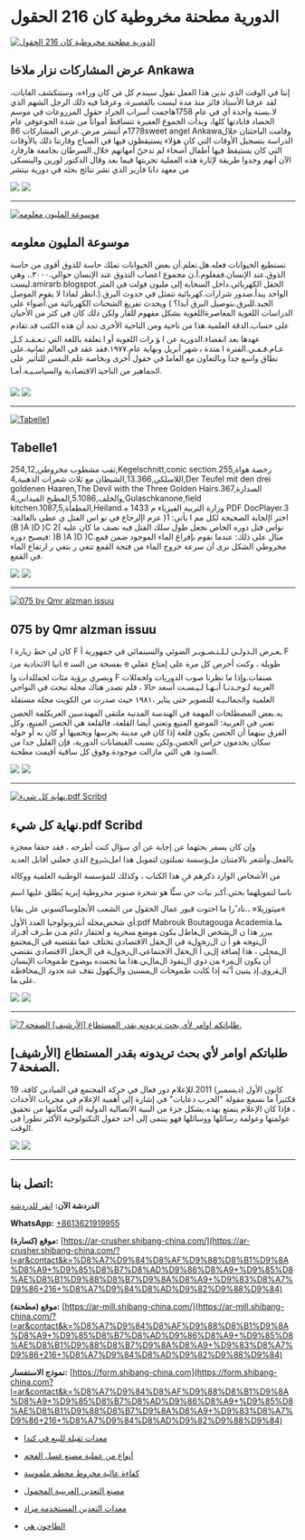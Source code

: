 # الدورية مطحنة مخروطية كان 216 الحقول

<a href="https://swt.shibang-china.com/?l=ar&img&k=%D8%A7%D9%84%D8%AF%D9%88%D8%B1%D9%8A%D8%A9+%D9%85%D8%B7%D8%AD%D9%86%D8%A9+%D9%85%D8%AE%D8%B1%D9%88%D8%B7%D9%8A%D8%A9+%D9%83%D8%A7%D9%86+216+%D8%A7%D9%84%D8%AD%D9%82%D9%88%D9%84" target="_blank">![الدورية مطحنة مخروطية كان 216 الحقول](http://static.shibang-china.com/all-800x300/1279.jpg)</a>

## عرض المشاركات نزار ملاخا Ankawa
إننا في الوقت الذي ندين هذا العمل نقول سيندم كل مَن كان وراءه، وستنكشف الغايات، لقد عرفنا الأستاذ فائز منذ مدة ليست بالقصيرة، وعرفنا فيه ذلك الرجل الشهم الذي لا.بسنة واحدة أي في عام 1758هاجمت أسراب الجراد حقول المزروعات في موسم الحصاد فابادتها كلها، وبدأت الجموع الغفيرة تتساقط أمواتاً من شدة الجوعوفي عام 1778م أنتشر مرض.عرض المشاركات 86sweet angel Ankawaوقامت الباحثتان خلال الدراسة بتسجيل الأوقات التي كان هؤلاء يستيقظون فيها في الصباح وقارنتا ذلك بالأوقات التي كان يستيقظ فيها أطفال أصحاء لم تدخنّ أمهاتهم خلال.السرطان بجامعة هارفارد الآن أنهم وجدوا طريقة لإثارة هذه العملية تجربتها فيما بعد وقال الدكتور لورين والينسكى من معهد دانا فاربر الذي نشر نتائج بحثه في دورية نيتشر


<a href="https://whatsapp.shibangsoft.com/WhatsApp.php" target="_blank" title="WhatsApp">![](http://static.shibang-china.com/icon/whatsapp.png)</a> <a href="https://swt.shibang-china.com/?l=ar&icon&k=%D8%A7%D9%84%D8%AF%D9%88%D8%B1%D9%8A%D8%A9+%D9%85%D8%B7%D8%AD%D9%86%D8%A9+%D9%85%D8%AE%D8%B1%D9%88%D8%B7%D9%8A%D8%A9+%D9%83%D8%A7%D9%86+216+%D8%A7%D9%84%D8%AD%D9%82%D9%88%D9%84" target="_blank">![](http://static.shibang-china.com/icon/chat-ar.png)</a>

---

<a href="https://swt.shibang-china.com/?l=ar&img&k=%D8%A7%D9%84%D8%AF%D9%88%D8%B1%D9%8A%D8%A9+%D9%85%D8%B7%D8%AD%D9%86%D8%A9+%D9%85%D8%AE%D8%B1%D9%88%D8%B7%D9%8A%D8%A9+%D9%83%D8%A7%D9%86+216+%D8%A7%D9%84%D8%AD%D9%82%D9%88%D9%84" target="_blank">![موسوعة المليون معلومه](http://static.shibang-china.com/all-800x300/1408.jpg)</a>

## موسوعة المليون معلومه
ﺗﺴﺘﻄﻴﻊ اﻟﺤﻴﻮاﻧﺎت ﻓﻌﻠﻪ.ﻫﻞ.ﺗﻌﻠﻢ.أن ﺑﻌﺾ اﻟﺤﻴﻮاﻧﺎت ﺗﻤﻠﻚ ﺣﺎﺳﺔ ﻟﻠﺬوق أﻗﻮى ﻣﻦ ﺣﺎﺳﺔ اﻟﺬوق.ﻋﻨﺪ اﻹﻧﺴﺎن.ﻓﻤﻌﻠﻮم.أ.ن ﻣﺠﻤﻮع اﻋﺼﺎب اﻟﺘﺬوق ﻋﻨﺪ اﻹﻧﺴﺎن ﺣﻮاﻟﻲ.٣٠٠٠.، وﻫﻲ ﻟﻴﺴﺖ.amirarb.blogspot.اﻟﺤﻘﻞ اﻟﻜﻬﺮﺑﺎﺋﻲ.داﺧﻞ اﻟﺴﺤﺎﺑﺔ إﻟﻰ ﻣﻠﻴﻮن ﻓﻮﻟﺖ ﻓﻲ اﻟﻤﺘﺮ اﻟﻮاﺣﺪ ﻳﺒﺪأ.ﺻﺪور ﺷﺮارات.ﻛﻬﺮﺑﺎﺋﻴﺔ ﺗﺘﻤﺜﻞ ﻓﻲ ﺣﺪوث اﻟﺒﺮق.(.اﻧﻈﺮ ﻟﻤﺎذا ﻻ ﻳﻘﻮم اﻟﻤﻮﺻﻞ اﻟﺠﻴﺪ.ﻟﻠﺒﺮق.ﺑﺘﻮﺻﻴﻞ اﻟﺒﺮق أﺑﺪا؟ ) وﻳﺤﺪث ﺗﻔﺮﻳﻎ اﻟﺸﺤﻨﺎت اﻟﻜﻬﺮﺑﺎﺋﻴﺔ ﻣﻦ.أضواء على الدراسات اللغوية المعاصرةاﻟﻠﻐﻮﻳﺔ ﺑﺸﻜﻞ ﻣﻔﻬﻮم ﻟﻠﻘﺎر وﻟﻜﻦ ذﻟﻚ ﻛﺎن ﻓﻲ ﻛﺜﺮ ﻣﻦ اﻷﺣﻴﺎن ﻋﻠﻰ ﺣﺴﺎب.اﻟﺪﻗﺔ اﻟﻌﻠﻤﻴﺔ.ﻫﺬا ﻣﻦ ﻧﺎﺣﻴﺔ وﻣﻦ اﻟﻨﺎﺣﻴﺔ اﻷﺧﺮى ﳒﺪ أن ﻫﺬه اﻟﻜﺘﺐ ﻗﺪ.ﺗﻘﺎدم ﻋﻬﺪﻫﺎ ﺑﻌﺪ اﻧﻘﻀﺎء.اﻟﺪورﻳﺔ ﻋﻦ ا ﺆ ﺮات اﻟﻠﻐﻮﻳﺔ أو ا ﺘﻌﻠﻘﺔ ﺑﺎﻟﻠﻐﺔ اﻟﺘﻲ ﺗـﻌـﻘـﺪ ﻛـﻞ ﻋـﺎم.ﻓـﻔـﻲ.اﻟﻔﺘﺮة ا ﻤﺘﺪة ﺑ ﺷﻬﺮ أﺑﺮﻳﻞ وﻧﻬﺎﻳﺔ ﻋﺎم.١٩٧٧.ﻓﻘﺪ ﻋﻘﺪ ﻓﻲ اﻟﻌﺎﻟﻢ ﺛﻤﺎﻧﻴﺔ.ﻋﻠﻰ ﻧﻄﺎق واﺳﻊ ﺟﺪا وﺑﺎﻟﺘﻌﺎون ﻣﻊ اﻟﻌﺎﻣﻠ ﻓﻲ ﺣﻘﻮل أﺧﺮى وﺑﺨﺎﺻﺔ ﻋﻠﻢ.اﻟﻨﻔﺲ ﻟﻠﺘﺄﺛﻴﺮ ﻋﻠﻰ اﳉﻤﺎﻫﻴﺮ ﻣﻦ اﻟﻨﺎﺣﻴﺘ اﻻﻗﺘﺼﺎدﻳﺔ واﻟﺴﻴﺎﺳـﻴـﺔ.أﻣـﺎ.


<a href="https://whatsapp.shibangsoft.com/WhatsApp.php" target="_blank" title="WhatsApp">![](http://static.shibang-china.com/icon/whatsapp.png)</a> <a href="https://swt.shibang-china.com/?l=ar&icon&k=%D8%A7%D9%84%D8%AF%D9%88%D8%B1%D9%8A%D8%A9+%D9%85%D8%B7%D8%AD%D9%86%D8%A9+%D9%85%D8%AE%D8%B1%D9%88%D8%B7%D9%8A%D8%A9+%D9%83%D8%A7%D9%86+216+%D8%A7%D9%84%D8%AD%D9%82%D9%88%D9%84" target="_blank">![](http://static.shibang-china.com/icon/chat-ar.png)</a>

---

<a href="https://swt.shibang-china.com/?l=ar&img&k=%D8%A7%D9%84%D8%AF%D9%88%D8%B1%D9%8A%D8%A9+%D9%85%D8%B7%D8%AD%D9%86%D8%A9+%D9%85%D8%AE%D8%B1%D9%88%D8%B7%D9%8A%D8%A9+%D9%83%D8%A7%D9%86+216+%D8%A7%D9%84%D8%AD%D9%82%D9%88%D9%84" target="_blank">![Tabelle1](http://static.shibang-china.com/all-800x300/1185.jpg)</a>

## Tabelle1
254,ثقب مشطوب مخروطي,12,Kegelschnitt,conic section.255,رخصة هواة اللاسلكي,13.366,الشيطان مع ثلاث شعرات الذهبية,4,Der Teufel mit den drei goldenen Haaren,The Devil with the Three Golden Hairs.367,الصدارة والخلف,5.1086,المطبخ الميداني,4,Gulaschkanone,field kitchen.1087,المطفأة,5,Heiland.وزارة التربية الفيزياء م 1433 ه PDF DocPlayer.3 اختر اإلجابة الصحيحة لكل مم ا يأتي: 1( عزم اإلرجاع في نو اس الفتل ي عطى بالعالقة: )B )A )D )C 2( نواس فتل دوره الخاص نجعل طول سلك الفتل فيه نصف ما كان عليه فيصبح دوره: )B )A )D )C.مثال على ذلك: عندما نقوم بإفراغ الماء الموجود ضمن قمع مخروطي الشكل نرى أن سرعة خروج الماء من فتحة القمع تتغي ر بتغي ر ارتفاع الماء في القمع.


<a href="https://whatsapp.shibangsoft.com/WhatsApp.php" target="_blank" title="WhatsApp">![](http://static.shibang-china.com/icon/whatsapp.png)</a> <a href="https://swt.shibang-china.com/?l=ar&icon&k=%D8%A7%D9%84%D8%AF%D9%88%D8%B1%D9%8A%D8%A9+%D9%85%D8%B7%D8%AD%D9%86%D8%A9+%D9%85%D8%AE%D8%B1%D9%88%D8%B7%D9%8A%D8%A9+%D9%83%D8%A7%D9%86+216+%D8%A7%D9%84%D8%AD%D9%82%D9%88%D9%84" target="_blank">![](http://static.shibang-china.com/icon/chat-ar.png)</a>

---

<a href="https://swt.shibang-china.com/?l=ar&img&k=%D8%A7%D9%84%D8%AF%D9%88%D8%B1%D9%8A%D8%A9+%D9%85%D8%B7%D8%AD%D9%86%D8%A9+%D9%85%D8%AE%D8%B1%D9%88%D8%B7%D9%8A%D8%A9+%D9%83%D8%A7%D9%86+216+%D8%A7%D9%84%D8%AD%D9%82%D9%88%D9%84" target="_blank">![075 by Qmr alzman issuu](http://static.shibang-china.com/all-800x300/819.jpg)</a>

## 075 by Qmr alzman issuu
ﻛﺎن ﻟﻲ ﺣﻆ زﻳﺎرة ا F ـﻌـﺮض اﻟـﺪوﻟـﻲ ﻟـﻠـﺘـﺼـﻮﻳـﺮ اﻟﻀﻮﺋﻲ واﻟﺴﻴﻨﻤﺎﺋﻲ ﻓﻲ ﺟﻤﻬﻮرﻳﺔ أ F ﺎﻧﻴﺎ اﻻﲢﺎدﻳﺔ ﻣﺮﺗ e ﺑﻔﺴﺤﺔ ﻣﻦ اﻟﺴﻨ e ﻃﻮﻳﻠﺔ ، وﻛﻨﺖ أﺣﺮص ﻛﻞ ﻣﺮة ﻋﻠﻰ إﻣﺘﺎع ﻋﻘﻠﻲ وﺑﺼﺮي ﺑﺮؤﻳﺔ ﻣﺌﺎت اﺠﻤﻟﻠﺪات وا F ﺼﻨﻔﺎت.وإذا ﻣﺎ ﻧﻈﺮﻧﺎ ﺻﻮب اﻟﺪورﻳﺎت واﺠﻤﻟﻼت اﻟﻌﺮﺑﻴﺔ ﻟـﻮﺟـﺪﻧـﺎ أﻧـﻬـﺎ ﻟـﻴـﺴـﺖ أﺳﻌﺪ ﺣﺎﻻ ، ﻓﻠﻢ ﺗﺼﺪر ﻫﻨﺎك ﻣﺠﻠﺔ ﺗﺒﺤﺚ ﻓﻲ اﻟﻨﻮاﺣﻲ اﻟﻌﻠﻤﻴﺔ واﳉﻤﺎﻟـﻴـﺔ ﻟﻠﺘﺼﻮﻳﺮ ﺣﺘﻰ ﻳﻨﺎﻳﺮ ،١٩٨١ ﺣﻴﺚ ﺻﺪرت ﻣﻦ اﻟﻜﻮﻳﺖ ﻣﺠﻠﺔ ﻣﺴﺘﻘﻠﺔ ﺑﻪ‪‬.بعض المصطلحات المهمة في الهندسة المدنية ملتقى المهندسين العربكلمة الحصن تعني في العربية: الموضع المنيع وتعني أيضا القلعة، فالقلعة هي الحصن المنيع، وكل الفرق بينهما أن الحصن يكون قلعة إذا كان في مدينة يحرسها ويحميها أو كان به أو حوله سكان يخدمون حراس الحصن.ولكن بسبب الفيضانات الدورية، فإن القليل جدا من السدود هي التي مازالت موجودة.وفوق كل ساقية أقيمت مطحنة.


<a href="https://whatsapp.shibangsoft.com/WhatsApp.php" target="_blank" title="WhatsApp">![](http://static.shibang-china.com/icon/whatsapp.png)</a> <a href="https://swt.shibang-china.com/?l=ar&icon&k=%D8%A7%D9%84%D8%AF%D9%88%D8%B1%D9%8A%D8%A9+%D9%85%D8%B7%D8%AD%D9%86%D8%A9+%D9%85%D8%AE%D8%B1%D9%88%D8%B7%D9%8A%D8%A9+%D9%83%D8%A7%D9%86+216+%D8%A7%D9%84%D8%AD%D9%82%D9%88%D9%84" target="_blank">![](http://static.shibang-china.com/icon/chat-ar.png)</a>

---

<a href="https://swt.shibang-china.com/?l=ar&img&k=%D8%A7%D9%84%D8%AF%D9%88%D8%B1%D9%8A%D8%A9+%D9%85%D8%B7%D8%AD%D9%86%D8%A9+%D9%85%D8%AE%D8%B1%D9%88%D8%B7%D9%8A%D8%A9+%D9%83%D8%A7%D9%86+216+%D8%A7%D9%84%D8%AD%D9%82%D9%88%D9%84" target="_blank">![نهاية كل شيء.pdf Scribd](http://static.shibang-china.com/all-800x300/159.jpg)</a>

## نهاية كل شيء.pdf Scribd
وإن ﻛﺎن ﻳﺴﻔﺮ ﺑﺤﺜﻬﻤﺎ ﻋﻦ إﺟﺎﺑﺔ ﻋﻦ أي ﺳﺆال ﻛﻨﺖ أﻃﺮﺣﻪ ، ﻓﻘﺪ ﺣﻘﻘﺎ ﻣﻌﺠﺰة ﺑﺎﻟﻔﻌﻞ.وأﺷﻌﺮ ﺑﺎﻻﻣﺘﻨﺎن ملﺆﺳﺴﺔ ﺗﻤﺒﻠﺘﻮن ﻟﺘﻤﻮﻳﻞ ﻫﺬا املﴩوع اﻟﺬي ﺟﻌﻠﻨﻲ أﻗﺎﺑﻞ اﻟﻌﺪﻳﺪ ﻣﻦ اﻷﺷﺨﺎص اﻟﻮارد ذﻛﺮﻫﻢ ﰲ ﻫﺬا اﻟﻜﺘﺎب ، وﻛﺬﻟﻚ ﻟﻠﻤﺆﺳﺴﺔ اﻟﻮﻃﻨﻴﺔ اﻟﻌﻠﻤﻴﺔ ووﻛﺎﻟﺔ ﻧﺎﺳﺎ ﻟﺘﻤﻮﻳﻠﻬﻤﺎ ﺑﺤﺜﻲ.أﻛﱪ ﻧﺒﺎت ﺣﻲ ﺳﻨٍّﺎ ﻫﻮ ﺷﺠﺮة ﺻﻨﻮﺑﺮ ﻣﺨﺮوﻃﻴﺔ إﺑﺮﻳﺔ ﻳُﻄﻠﻖ ﻋﻠﻴﻬﺎ اﺳﻢ »ﻣﻴﺜﻮزﻳﻼ« ،.ﻧﺎد ًرا ﻣﺎ اﺣﺘﻮت ﻗﺒﻮر ﻋﻤﺎل اﻟﺤﻘﻮل ﻣﻦ اﻟﺸﻌﺐ اﻷﻧﺠﻠﻮﺳﺎﻛﺴﻮﻧﻲ ﻋﲆ ﺑﻘﺎﻳﺎ أي ﺷﺨﺺمجلة أنثروبولوجيا العدد الأول.pdf Mabrouk Boutagouga Academia.ﻤﺎ ﻴﺒﺭﺭ ﻫﺫﺍ ﻥ ﺍﻝﺸﺨﺹ ﺍﻝﻌﺎﻁل ﻴﻜﻭﻥ ﻤﻭﻀﻊ ﺴﺨﺭﻴﺔ ﻭ ﺍﺤﺘﻘﺎﺭ ﺩﺍﺌﻡ ﻤـﻥ ﻁـﺭﻑ ﺃﻓـﺭﺍﺩ ﺍﻝﺘﻭﺠﻪ ﻫﻭ ﺃ ﻥ ﺍﻝﺭﺠﻭﻝﺔ ﻓﻲ ﺍﻝﺤﻘل ﺍﻻﻗﺘﺼﺎﺩﻱ ﺘﺨﺘﻠﻑ ﻋﻤﺎ ﺘﻘﺘﻀﻴﻪ ﻓﻲ ﺍﻝﻤﺠﺘﻤﻊ ﺍﻝﻤﺤﻠﻲ ، ﻫﺫﺍ ﺇﻀﺎﻓﺔ ﺇﻝﻰ ﺃ ﺍﻝﺤﻘل ﺍﻻﺠﺘﻤﺎﻋﻲ.ﺍﻝﺭﺠﻭﻝﺔ ﻓﻲ ﺍﻝﺤﻘل ﺍﻻﻗﺘﺼﺎﺩﻱ ﺘﻘﺘﻀﻲ ﺃﻥ ﻴﻜﻭﻥ ﺍﻝﻤﺭﺀ ﻤﻥ ﺫﻭﻱ ﺍﻝﻨﻔﻭﺫ ﺍﻝﻤﺎﻝﻲ.ﻫﺫﺍ ﻤﺎ ﺘﺠﺴﺩﻩ ﺒﻭﻀﻭﺡ ﻁﻤﻭﺤﺎﺕ ﺍﻹﻨﺴﺎﻥ ﺍﻝﻘﺭﻭﻱ.ﺇﺫ ﻴﺘﺒﻴﻥ ﺃﹼﻨﻪ ﺇﺫﺍ ﻜﺎﻨﺕ ﻁﻤﻭﺤﺎﺕ ﺍﻝﻤﺴﻨﻴﻥ ﻭﺍﻝﻜﻬﻭل ﺘﻘﻑ ﻋﻨﺩ ﺤﺩﻭﺩ ﺍﻝﻤﺤﺎﻓﻅﺔ ﻋﻠﻰ ﻤﺎ.


<a href="https://whatsapp.shibangsoft.com/WhatsApp.php" target="_blank" title="WhatsApp">![](http://static.shibang-china.com/icon/whatsapp.png)</a> <a href="https://swt.shibang-china.com/?l=ar&icon&k=%D8%A7%D9%84%D8%AF%D9%88%D8%B1%D9%8A%D8%A9+%D9%85%D8%B7%D8%AD%D9%86%D8%A9+%D9%85%D8%AE%D8%B1%D9%88%D8%B7%D9%8A%D8%A9+%D9%83%D8%A7%D9%86+216+%D8%A7%D9%84%D8%AD%D9%82%D9%88%D9%84" target="_blank">![](http://static.shibang-china.com/icon/chat-ar.png)</a>

---

<a href="https://swt.shibang-china.com/?l=ar&img&k=%D8%A7%D9%84%D8%AF%D9%88%D8%B1%D9%8A%D8%A9+%D9%85%D8%B7%D8%AD%D9%86%D8%A9+%D9%85%D8%AE%D8%B1%D9%88%D8%B7%D9%8A%D8%A9+%D9%83%D8%A7%D9%86+216+%D8%A7%D9%84%D8%AD%D9%82%D9%88%D9%84" target="_blank">![طلباتكم اوامر لأي بحث تريدونه بقدر المستطاع [الأرشيف] الصفحة 7.](http://static.shibang-china.com/all-800x300/1415.jpg)</a>

## طلباتكم اوامر لأي بحث تريدونه بقدر المستطاع [الأرشيف] الصفحة 7.
19 كانون الأول (ديسمبر) 2011.للإعلام دور فعال في حركة المجتمع في الميادين كافة، فكثيراً ما نسمع مقولة &quot;الحرب دعايات&quot; في إشارة إلى أهمية الإعلام في مجريات الأحداث ، فإذا كان الإعلام يتمتع بهذه.يشكل جزء من البنية الاتصالية الدولية التي مكانتها من تحقيق عولمتها وعولمة رسائلها ووسائلها فهو يتنمى إلى أحد حقول التكنولوجية الأكثر تطورا فى الوقت.

<a href="https://whatsapp.shibangsoft.com/WhatsApp.php" target="_blank" title="WhatsApp">![](http://static.shibang-china.com/icon/whatsapp.png)</a> <a href="https://swt.shibang-china.com/?l=ar&icon&k=%D8%A7%D9%84%D8%AF%D9%88%D8%B1%D9%8A%D8%A9+%D9%85%D8%B7%D8%AD%D9%86%D8%A9+%D9%85%D8%AE%D8%B1%D9%88%D8%B7%D9%8A%D8%A9+%D9%83%D8%A7%D9%86+216+%D8%A7%D9%84%D8%AD%D9%82%D9%88%D9%84" target="_blank">![](http://static.shibang-china.com/icon/chat-ar.png)</a>

---
## اتصل بنا:

**الدردشة الآن:** [انقر للدردشة](https://swt.shibang-china.com?l=ar&contact&k=%D8%A7%D9%84%D8%AF%D9%88%D8%B1%D9%8A%D8%A9+%D9%85%D8%B7%D8%AD%D9%86%D8%A9+%D9%85%D8%AE%D8%B1%D9%88%D8%B7%D9%8A%D8%A9+%D9%83%D8%A7%D9%86+216+%D8%A7%D9%84%D8%AD%D9%82%D9%88%D9%84)

**WhatsApp:**  [+8613621919955](https://whatsapp.shibangsoft.com/WhatsApp.php)

**موقع (كسارة):** [https://ar-crusher.shibang-china.com/](https://ar-crusher.shibang-china.com/?l=ar&contact&k=%D8%A7%D9%84%D8%AF%D9%88%D8%B1%D9%8A%D8%A9+%D9%85%D8%B7%D8%AD%D9%86%D8%A9+%D9%85%D8%AE%D8%B1%D9%88%D8%B7%D9%8A%D8%A9+%D9%83%D8%A7%D9%86+216+%D8%A7%D9%84%D8%AD%D9%82%D9%88%D9%84)

**موقع (مطحنة):** [https://ar-mill.shibang-china.com/](https://ar-mill.shibang-china.com/?l=ar&contact&k=%D8%A7%D9%84%D8%AF%D9%88%D8%B1%D9%8A%D8%A9+%D9%85%D8%B7%D8%AD%D9%86%D8%A9+%D9%85%D8%AE%D8%B1%D9%88%D8%B7%D9%8A%D8%A9+%D9%83%D8%A7%D9%86+216+%D8%A7%D9%84%D8%AD%D9%82%D9%88%D9%84)

**نموذج الاستفسار:** [https://form.shibang-china.com](https://form.shibang-china.com?l=ar&contact&k=%D8%A7%D9%84%D8%AF%D9%88%D8%B1%D9%8A%D8%A9+%D9%85%D8%B7%D8%AD%D9%86%D8%A9+%D9%85%D8%AE%D8%B1%D9%88%D8%B7%D9%8A%D8%A9+%D9%83%D8%A7%D9%86+216+%D8%A7%D9%84%D8%AD%D9%82%D9%88%D9%84)

* [معدات ثقيلة للبيع في كندا](../21/%D9%85%D8%B9%D8%AF%D8%A7%D8%AA%20%D8%AB%D9%82%D9%8A%D9%84%D8%A9%20%D9%84%D9%84%D8%A8%D9%8A%D8%B9%20%D9%81%D9%8A%20%D9%83%D9%86%D8%AF%D8%A7.md)

* [أنواع من عملية مصنع غسل الفحم](../22/%D8%A3%D9%86%D9%88%D8%A7%D8%B9%20%D9%85%D9%86%20%D8%B9%D9%85%D9%84%D9%8A%D8%A9%20%D9%85%D8%B5%D9%86%D8%B9%20%D8%BA%D8%B3%D9%84%20%D8%A7%D9%84%D9%81%D8%AD%D9%85.md)

* [كفاءة عالية مخروط محطم ملموسة](../25/%D9%83%D9%81%D8%A7%D8%A1%D8%A9%20%D8%B9%D8%A7%D9%84%D9%8A%D8%A9%20%D9%85%D8%AE%D8%B1%D9%88%D8%B7%20%D9%85%D8%AD%D8%B7%D9%85%20%D9%85%D9%84%D9%85%D9%88%D8%B3%D8%A9.md)

* [مصنع التعدين الغرينية المحمول](../25/%D9%85%D8%B5%D9%86%D8%B9%20%D8%A7%D9%84%D8%AA%D8%B9%D8%AF%D9%8A%D9%86%20%D8%A7%D9%84%D8%BA%D8%B1%D9%8A%D9%86%D9%8A%D8%A9%20%D8%A7%D9%84%D9%85%D8%AD%D9%85%D9%88%D9%84.md)

* [معدات التعدين المستخدمة مزاد](../23/%D9%85%D8%B9%D8%AF%D8%A7%D8%AA%20%D8%A7%D9%84%D8%AA%D8%B9%D8%AF%D9%8A%D9%86%20%D8%A7%D9%84%D9%85%D8%B3%D8%AA%D8%AE%D8%AF%D9%85%D8%A9%20%D9%85%D8%B2%D8%A7%D8%AF.md)

* [الطاحون هي](../22/%D8%A7%D9%84%D8%B7%D8%A7%D8%AD%D9%88%D9%86%20%D9%87%D9%8A.md)